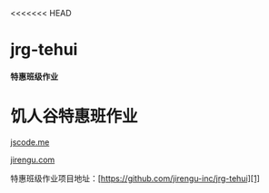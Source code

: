 <<<<<<< HEAD
# jrg-tehui

#### 特惠班级作业

# 饥人谷特惠班作业

[jscode.me](http://jscode.me)

[jirengu.com](http://jirengu.com)


特惠班级作业项目地址：[https://github.com/jirengu-inc/jrg-tehui][1]

